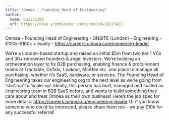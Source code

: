 ```yaml
---
title: "Omnea : Founding Head of Engineering"
author:
  name: bazizi308
  url: https://news.ycombinator.com/item?id=39223421
---
```

Omnea - Founding Head of Engineering - ONSITE (London) - Engineering - £120k-£160k + equity - <a href="https:&#x2F;&#x2F;careers.omnea.co&#x2F;engineering-leader" rel="nofollow">https:&#x2F;&#x2F;careers.omnea.co&#x2F;engineering-leader</a>

We’re a London-based startup and raised an initial $5m from two tier 1 VCs and 30+ renowned founders &amp; angel investors. We’re building an orchestration layer to fix B2B purchasing, enabling finance &amp; procurement teams at Tractable, Onfido, Lookout, McAfee etc. one place to manage all purchasing, whether it’s SaaS, hardware, or services.
The Founding Head of Engineering takes our engineering org to the next level as we’re going from ‘start-up’ to ‘scale-up’. Ideally, this person has built, managed and scaled an engineering team in B2B SaaS before, and wants to build something they care about and treat Omnea as their own business! Here’s the job spec for more details: <a href="https:&#x2F;&#x2F;careers.omnea.co&#x2F;engineering-leader" rel="nofollow">https:&#x2F;&#x2F;careers.omnea.co&#x2F;engineering-leader</a>
Or if you know someone who could be interested, please share them too - we pay £10k for any successful referral!
